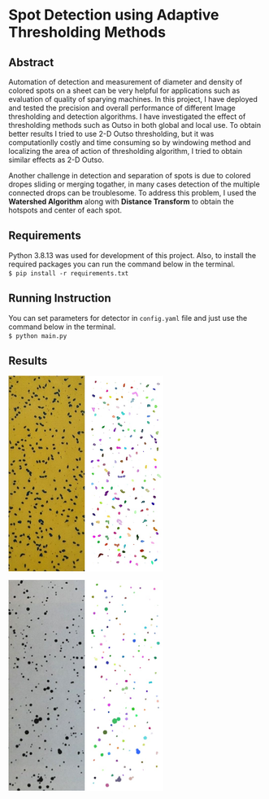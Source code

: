 # Spot Detection using Adaptive Thresholding Methods

## Abstract
Automation of detection and measurement of diameter and density of colored spots on a sheet can be very helpful for applications such as evaluation of quality of sparying machines. In this project, I have deployed and tested the precision and overall performance of different Image thresholding and detection algorithms. I have investigated the effect of thresholding methods such as Outso in both global and local use. To obtain better results I tried to use 2-D Outso thresholding, but it was computationlly costly and time consuming so by windowing method and localizing the area of action of thresholding algorithm, I tried to obtain similar effects as 2-D Outso.

Another challenge in detection and separation of spots is due to colored dropes sliding or merging togather, in many cases detection of the multiple connected drops can be troublesome. To address this problem, I used the **Watershed Algorithm** along with **Distance Transform** to obtain the hotspots and center of each spot.


## Requirements
Python 3.8.13 was used for development of this project. Also, to install the required packages you can run the command below in the terminal.\
`$ pip install -r requirements.txt`

## Running Instruction
You can set parameters for detector in `config.yaml` file and just use the command below in the terminal.\
`$ python main.py`

## Results
<p float="left">
  <img src="images/test1.jpg" width="150" />
  <img src="images/mask1.jpg" width="150" /> 
</p>

<p float="left">
  <img src="images/test2.jpg" width="150" />
  <img src="images/mask2.jpg" width="150" /> 
</p>